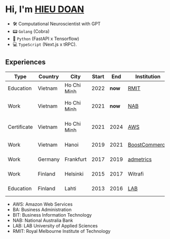 # Hi, I'm [HIEU DOAN](https://hieudoanm.github.io)

- 🛠️ Computational Neuroscientist with GPT
- 📟 `Golang` (Cobra)
- 🤖 `Python` (FastAPI x Tensorflow)
- 💻 `TypeScript` (Next.js x tRPC).

## Experiences

| Type        | Country | City        | Start | End     | Institution                    | Position                                   |
| ----------- | ------- | ----------- | ----- | ------- | ------------------------------ | ------------------------------------------ |
| Education   | Vietnam | Ho Chi Minh | 2022  | **now** | [RMIT][rmit]                   | [Bachelor of Psychology][rmit-psychology]  |
| Work        | Vietnam | Ho Chi Minh | 2021  | **now** | [NAB][nab]                     | Senior Software Developer                  |
| Certificate | Vietnam | Ho Chi Minh | 2021  | 2024    | [AWS][aws]                     | [Solutions Architect – Associate][aws-ssa] |
| Work        | Vietnam | Hanoi       | 2019  | 2021    | [BoostCommerce][boostcommerce] | Software Developer                         |
| Work        | Germany | Frankfurt   | 2017  | 2019    | [admetrics][admetrics]         | Front-end Developer                        |
| Work        | Finland | Helsinki    | 2015  | 2017    | Witrafi                        | Front-end Developer                        |
| Education   | Finland | Lahti       | 2013  | 2016    | [LAB][lab]                     | [Bachelor of BA, BIT][lab-bba-bit]         |

- AWS: Amazon Web Services
- BA: Business Administration
- BIT: Business Information Technology
- NAB: National Australia Bank
- LAB: LAB University of Applied Sciences
- RMIT: Royal Melbourne Institute of Technology

[admetrics]: https://www.admetrics.io/
[aws]: https://aws.amazon.com
[aws-ssa]: https://www.credly.com/badges/a427ccdc-fc44-4874-a422-21d772e0e4b3
[boostcommerce]: https://boostcommerce.net/
[lab]: https://lab.fi/
[lab-bba-bit]: https://lab.fi/en/study/bachelor-business-administration-business-information-technology-full-time-studies-lahti-210
[nab]: https://www.nab.com.au/
[rmit]: https://www.rmit.edu.vn/
[rmit-psychology]: https://www.rmit.edu.vn/study-at-rmit/undergraduate-programs/bachelor-of-psychology
